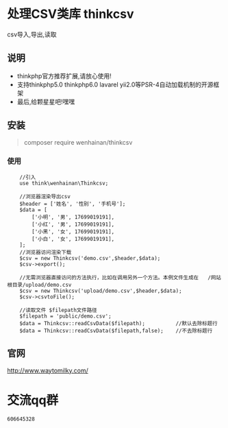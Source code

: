 # 处理CSV类库 thinkcsv
csv导入,导出,读取



## 说明
* thinkphp官方推荐扩展,请放心使用!
* 支持thinkphp5.0 thinkphp6.0 lavarel  yii2.0等PSR-4自动加载机制的开源框架 
* 最后,给颗星星吧!嘿嘿


## 安装
> composer require wenhainan/thinkcsv


### 使用
```
    //引入 
    use think\wenhainan\Thinkcsv;
    
    //浏览器渲染导出csv
    $header = ['姓名', '性别', '手机号'];
    $data = [
        ['小明', '男', 17699019191],
        ['小红', '男', 17699019191],
        ['小黑', '女', 17699019191],
        ['小白', '女', 17699019191],
    ];
    //浏览器访问渲染下载
    $csv = new Thinkcsv('demo.csv',$header,$data);
    $csv->export();
    
    //无需浏览器直接访问的方法执行，比如在调用另外一个方法。本例文件生成在   /网站根目录/upload/demo.csv
    $csv = new Thinkcsv('upload/demo.csv',$header,$data);
    $csv->csvtoFile();
    
    //读取文件 $filepath文件路径
    $filepath = 'public/demo.csv';
    $data = Thinkcsv::readCsvData($filepath);          //默认去除标题行
    $data = Thinkcsv::readCsvData($filepath,false);    //不去除标题行
```

## 官网
http://www.waytomilky.com/

# 交流qq群
`606645328`

